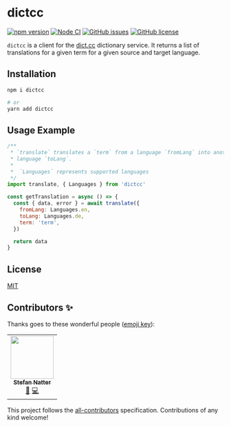 # dictcc

[![npm version](https://badge.fury.io/js/dictcc.svg)](https://www.npmjs.com/package/dictcc)
[![Node CI](https://github.com/natterstefan/dictcc/actions/workflows/ci.yml/badge.svg)](https://github.com/natterstefan/dictcc/actions/workflows/ci.yml)
[![GitHub issues](https://img.shields.io/github/issues/natterstefan/dictcc)](https://github.com/natterstefan/dictcc/issues)
[![GitHub license](https://img.shields.io/github/license/natterstefan/dictcc)](https://github.com/natterstefan/dictcc/blob/main/LICENSE)

`dictcc` is a client for the [dict.cc](https://dict.cc/) dictionary service. It
returns a list of translations for a given term for a given source and target
language.

## Installation

```bash
npm i dictcc

# or
yarn add dictcc
```

## Usage Example

```js
/**
 * `translate` translates a `term` from a language `fromLang` into another
 * language `toLang`.
 *
 *  `Languages` represents supported languages
 */
import translate, { Languages } from 'dictcc'

const getTranslation = async () => {
  const { data, error } = await translate({
    fromLang: Languages.en,
    toLang: Languages.de,
    term: 'term',
  })

  return data
}
```

## License

[MIT](./LICENSE)

## Contributors ✨

Thanks goes to these wonderful people
([emoji key](https://allcontributors.org/docs/en/emoji-key)):

<!-- ALL-CONTRIBUTORS-LIST:START - Do not remove or modify this section -->
<!-- prettier-ignore-start -->
<!-- markdownlint-disable -->
<table>
  <tr>
    <td align="center"><a href="https://natterstefan.me/"><img src="https://avatars.githubusercontent.com/u/1043668?v=4?s=100" width="100px;" alt=""/><br /><sub><b>Stefan Natter</b></sub></a><br /><a href="#ideas-natterstefan" title="Ideas, Planning, & Feedback">🤔</a> <a href="https://github.com/natterstefan/dictcc/commits?author=natterstefan" title="Code">💻</a></td>
  </tr>
</table>

<!-- markdownlint-restore -->
<!-- prettier-ignore-end -->

<!-- ALL-CONTRIBUTORS-LIST:END -->

This project follows the
[all-contributors](https://github.com/all-contributors/all-contributors)
specification. Contributions of any kind welcome!
